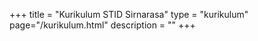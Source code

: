 +++
title = "Kurikulum STID Sirnarasa"
type = "kurikulum"
page="/kurikulum.html"
description = ""
+++